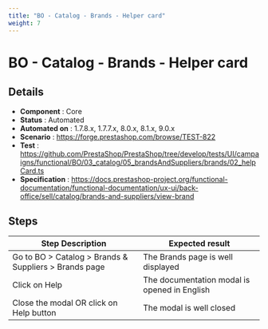 ```yaml
---
title: "BO - Catalog - Brands - Helper card"
weight: 7
---
```


# BO - Catalog - Brands - Helper card
## Details
* **Component** : Core
* **Status** : Automated
* **Automated on** : 1.7.8.x, 1.7.7.x, 8.0.x, 8.1.x, 9.0.x
* **Scenario** : https://forge.prestashop.com/browse/TEST-822
* **Test** : https://github.com/PrestaShop/PrestaShop/tree/develop/tests/UI/campaigns/functional/BO/03_catalog/05_brandsAndSuppliers/brands/02_helpCard.ts
* **Specification** : https://docs.prestashop-project.org/functional-documentation/functional-documentation/ux-ui/back-office/sell/catalog/brands-and-suppliers/view-brand

## Steps
| Step Description | Expected result |
| ----- | ----- |
| Go to BO > Catalog > Brands & Suppliers > Brands page | The Brands page is well displayed |
| Click on Help | The documentation modal is opened in English |
| Close the modal OR click on Help button | The modal is well closed |
